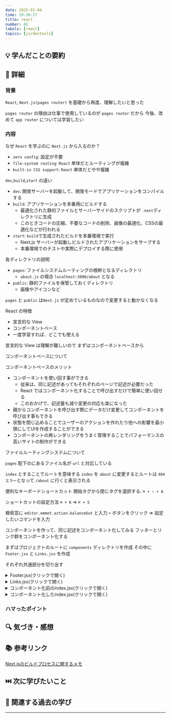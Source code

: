 ```yaml
---
date: 2025-01-04
time: 19:28:17
title: react
number: 02
labels: [react]
topics: [js/devtools]
---
```


## 💡 学んだことの要約

## 📝 詳細

### 背景

`React`, `Next.js(pages router)` を基礎から再度、理解したいと思った

`pages router` の理由は仕事で使用しているのが `pages router` だから
今後、改めて `app router` については学習したい

### 内容

なぜ `React` を学ぶのに `Next.js` から入るのか？

- `zero config`: 設定が不要
- `file-system routing`: `React` 単体だとルーティングが複雑
- `built-in CSS support`: `React` 単体だとやや複雑

`dev`,`build`,`start` の違い

- `dev`: 開発サーバーを起動して、開発モードでアプリケーションをコンパイルする
- `build`: アプリケーションを本番用にビルドする
  - 最適化された静的ファイルとサーバーサイドのスクリプトが `.next`ディレクトリに生成
  - このときコードの圧縮、不要なコードの削除、画像の最適化、CSSの最適化などが行われる
- `start`: `build`で生成されたビルドを本番環境で実行
  - Next.js サーバーが起動しビルドされたアプリケーションをサーブする
  - 本番環境でのテストや実際にデプロイする際に使用

各ディレクトリの説明

- `pages`: ファイルシステムルーティングの根幹となるディレクトリ
  - `about.js` の場合 `localhost:3000/about` となる
- `public`: 静的ファイルを保管しておくディレクトリ
  - 画像やアイコンなど

`pages` と `public` は`Next.js` が定めているものなので変更すると動かなくなる

React の特徴

- 宣言的な View
- コンポーネントベース
- 一度学習すれば、どこでも使える

宣言的な View は理解が難しいので
まずはコンポーネントベースから

コンポーネントベースについて

コンポーネントベースのメリット

- コンポーネントを使い回す事ができる
  - 従来は、同じ記述があってもそれぞれのページで記述が必要だった
  - React ではコンポーネント化することで呼び出すだけで簡単に使い回せる
  - このおかげで、記述量も減り変更の対応も楽になった
- 親からコンポーネントを呼び出す際にデータだけ変更してコンポーネントを呼び出す事もできる
- 状態を閉じ込めることでユーザーのアクションを作れたり他への影響を最小限にしてUIを作成することができる
- コンポーネントの再レンダリングをうまく管理することでパフォーマンスの高いサイトの制作ができる

ファイルルーティングシステムについて

`pages` 配下のにあるファイル名が `url` と対応している

`index` とすることでルートを意味する
`index` を `about` に変更するとルートは `404 エラー`となって `/about` に行くと表示される

便利なキーボードショートカット
開始タグから閉じタグを選択する: `⌘ + ⇧ + A`

ショートカットの設定方法
`⌘ + K` => `⌘ + S`

検索窓に `editor.emmet.action.balanceOut` と入力
`+` ボタンをクリック => 設定したいコマンドを入力

コンポーネントを作って、同じ記述をコンポーネント化してみる
フッターとリンク群をコンポーネント化する

まずはプロジェクトのルートに `components` ディレクトリを作成
その中に `Footer.jsx` と `Links.jsx` を作成

それぞれ共通部分を切り出す

<details>
<summary>Footer.jsx(クリックで開く)</summary>

```jsx
import Image from 'next/image';

export function Footer() {
  return (
    <footer className="row-start-3 flex gap-6 flex-wrap items-center justify-center">
      <a
        className="flex items-center gap-2 hover:underline hover:underline-offset-4"
        href="https://nextjs.org/learn?utm_source=create-next-app&utm_medium=default-template-tw&utm_campaign=create-next-app"
        target="_blank"
        rel="noopener noreferrer"
      >
        <Image
          aria-hidden
          src="/file.svg"
          alt="File icon"
          width={16}
          height={16}
        />
        Learn
      </a>
      <a
        className="flex items-center gap-2 hover:underline hover:underline-offset-4"
        href="https://vercel.com/templates?framework=next.js&utm_source=create-next-app&utm_medium=default-template-tw&utm_campaign=create-next-app"
        target="_blank"
        rel="noopener noreferrer"
      >
        <Image
          aria-hidden
          src="/window.svg"
          alt="Window icon"
          width={16}
          height={16}
        />
        Examples
      </a>
      <a
        className="flex items-center gap-2 hover:underline hover:underline-offset-4"
        href="https://nextjs.org?utm_source=create-next-app&utm_medium=default-template-tw&utm_campaign=create-next-app"
        target="_blank"
        rel="noopener noreferrer"
      >
        <Image
          aria-hidden
          src="/globe.svg"
          alt="Globe icon"
          width={16}
          height={16}
        />
        Go to nextjs.org →
      </a>
    </footer>
  );
}
```

</details>

<details>
<summary>Links.jsx(クリックで開く)</summary>

```jsx
import Image from 'next/image';

export function Links() {
  return (
    <div className="flex gap-4 items-center flex-col sm:flex-row">
      <a
        className="rounded-full border border-solid border-transparent transition-colors flex items-center justify-center bg-foreground text-background gap-2 hover:bg-[#383838] dark:hover:bg-[#ccc] text-sm sm:text-base h-10 sm:h-12 px-4 sm:px-5"
        href="https://vercel.com/new?utm_source=create-next-app&utm_medium=default-template-tw&utm_campaign=create-next-app"
        target="_blank"
        rel="noopener noreferrer"
      >
        <Image
          className="dark:invert"
          src="/vercel.svg"
          alt="Vercel logomark"
          width={20}
          height={20}
        />
        Deploy now
      </a>
      <a
        className="rounded-full border border-solid border-black/[.08] dark:border-white/[.145] transition-colors flex items-center justify-center hover:bg-[#f2f2f2] dark:hover:bg-[#1a1a1a] hover:border-transparent text-sm sm:text-base h-10 sm:h-12 px-4 sm:px-5 sm:min-w-44"
        href="https://nextjs.org/docs?utm_source=create-next-app&utm_medium=default-template-tw&utm_campaign=create-next-app"
        target="_blank"
        rel="noopener noreferrer"
      >
        Read our docs
      </a>
    </div>
  );
}
```

</details>

<details>
<summary>コンポーネント化前のindex.jsx(クリックで開く)</summary>

```jsx
import { Geist, Geist_Mono } from 'next/font/google';
import Image from 'next/image';

const geistSans = Geist({
  variable: '--font-geist-sans',
  subsets: ['latin'],
});

const geistMono = Geist_Mono({
  variable: '--font-geist-mono',
  subsets: ['latin'],
});

export default function Home() {
  return (
    <div
      className={`${geistSans.variable} ${geistMono.variable} grid grid-rows-[20px_1fr_20px] items-center justify-items-center min-h-screen p-8 pb-20 gap-16 sm:p-20 font-[family-name:var(--font-geist-sans)]`}
    >
      <main className="flex flex-col gap-8 row-start-2 items-center sm:items-start">
        <h1 className="text-2xl"> index Page</h1>
        <Image
          className="dark:invert"
          src="/next.svg"
          alt="Next.js logo"
          width={180}
          height={38}
          priority
        />

        <ol className="list-inside list-decimal text-sm text-center sm:text-left font-[family-name:var(--font-geist-mono)]">
          <li className="mb-2">
            Hello Get started by editing{' '}
            <code className="bg-black/[.05] dark:bg-white/[.06] px-1 py-0.5 rounded font-semibold">
              src/pages/index.js
            </code>
            .
          </li>
          <li>Save and see your changes instantly.</li>
        </ol>

        <div className="flex gap-4 items-center flex-col sm:flex-row">
          <a
            className="rounded-full border border-solid border-transparent transition-colors flex items-center justify-center bg-foreground text-background gap-2 hover:bg-[#383838] dark:hover:bg-[#ccc] text-sm sm:text-base h-10 sm:h-12 px-4 sm:px-5"
            href="https://vercel.com/new?utm_source=create-next-app&utm_medium=default-template-tw&utm_campaign=create-next-app"
            target="_blank"
            rel="noopener noreferrer"
          >
            <Image
              className="dark:invert"
              src="/vercel.svg"
              alt="Vercel logomark"
              width={20}
              height={20}
            />
            Deploy now
          </a>
          <a
            className="rounded-full border border-solid border-black/[.08] dark:border-white/[.145] transition-colors flex items-center justify-center hover:bg-[#f2f2f2] dark:hover:bg-[#1a1a1a] hover:border-transparent text-sm sm:text-base h-10 sm:h-12 px-4 sm:px-5 sm:min-w-44"
            href="https://nextjs.org/docs?utm_source=create-next-app&utm_medium=default-template-tw&utm_campaign=create-next-app"
            target="_blank"
            rel="noopener noreferrer"
          >
            Read our docs
          </a>
        </div>
      </main>
      <footer className="row-start-3 flex gap-6 flex-wrap items-center justify-center">
        <a
          className="flex items-center gap-2 hover:underline hover:underline-offset-4"
          href="https://nextjs.org/learn?utm_source=create-next-app&utm_medium=default-template-tw&utm_campaign=create-next-app"
          target="_blank"
          rel="noopener noreferrer"
        >
          <Image
            aria-hidden
            src="/file.svg"
            alt="File icon"
            width={16}
            height={16}
          />
          Learn
        </a>
        <a
          className="flex items-center gap-2 hover:underline hover:underline-offset-4"
          href="https://vercel.com/templates?framework=next.js&utm_source=create-next-app&utm_medium=default-template-tw&utm_campaign=create-next-app"
          target="_blank"
          rel="noopener noreferrer"
        >
          <Image
            aria-hidden
            src="/window.svg"
            alt="Window icon"
            width={16}
            height={16}
          />
          Examples
        </a>
        <a
          className="flex items-center gap-2 hover:underline hover:underline-offset-4"
          href="https://nextjs.org?utm_source=create-next-app&utm_medium=default-template-tw&utm_campaign=create-next-app"
          target="_blank"
          rel="noopener noreferrer"
        >
          <Image
            aria-hidden
            src="/globe.svg"
            alt="Globe icon"
            width={16}
            height={16}
          />
          Go to nextjs.org →
        </a>
      </footer>
    </div>
  );
}

}
```

</details>

<details>
<summary>コンポーネント化したindex.jsx(クリックで開く)</summary>

```jsx
import { Geist, Geist_Mono } from 'next/font/google';
import Image from 'next/image';

import { Footer } from '../../components/Footer';
import { Links } from '../../components/Links';

const geistSans = Geist({
  variable: '--font-geist-sans',
  subsets: ['latin'],
});

const geistMono = Geist_Mono({
  variable: '--font-geist-mono',
  subsets: ['latin'],
});

export default function Home() {
  return (
    <div
      className={`${geistSans.variable} ${geistMono.variable} grid grid-rows-[20px_1fr_20px] items-center justify-items-center min-h-screen p-8 pb-20 gap-16 sm:p-20 font-[family-name:var(--font-geist-sans)]`}
    >
      <main className="flex flex-col gap-8 row-start-2 items-center sm:items-start">
        <h1 className="text-2xl"> index Page</h1>
        <Image
          className="dark:invert"
          src="/next.svg"
          alt="Next.js logo"
          width={180}
          height={38}
          priority
        />

        <ol className="list-inside list-decimal text-sm text-center sm:text-left font-[family-name:var(--font-geist-mono)]">
          <li className="mb-2">
            Hello Get started by editing{' '}
            <code className="bg-black/[.05] dark:bg-white/[.06] px-1 py-0.5 rounded font-semibold">
              src/pages/index.js
            </code>
            .
          </li>
          <li>Save and see your changes instantly.</li>
        </ol>

        <Links />
      </main>
      <Footer />
    </div>
  );
}
```

</details>

### ハマったポイント

## 🔍 気づき・感想

## 📚 参考リンク

[Next.jsのビルドプロセスに関するメモ](https://zenn.dev/watarunakayama/articles/2e1e1d89359010)

## ⏭️ 次に学びたいこと

## 📌 関連する過去の学び

---
